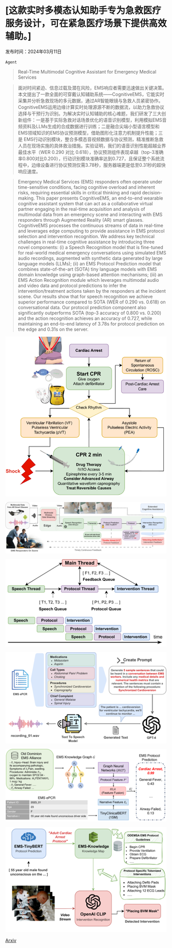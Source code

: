 # [这款实时多模态认知助手专为急救医疗服务设计，可在紧急医疗场景下提供高效辅助。]

发布时间：2024年03月11日

`Agent`

> Real-Time Multimodal Cognitive Assistant for Emergency Medical Services

> 面对时间紧迫、信息过载及潜在风险，EMS响应者需要迅速做出关键决策。本文提出了一款全面的可穿戴认知辅助系统——CognitiveEMS，它能实时采集并分析急救现场的多元数据，通过AR智能眼镜与急救人员紧密协作。CognitiveEMS运用边缘计算实时处理源源不断的数据流，以助力急救协议选择与干预行为识别。为解决实时认知辅助的核心难题，我们研发了三大创新组件：一是基于实际急救对话场景优化的语音识别模型，利用模拟EMS音频资料及LLMs生成的合成数据进行训练；二是融合尖端小型语言模型和EMS领域知识的EMS协议预测模型，借助图形化注意力机制提升性能；三是 EMS行动识别模块，整合多模态音视频数据与协议预测，精准推断急救人员在现场实施的具体救治措施。实验证明，我们的语音识别性能超越业界最佳水平（WER 0.290 对比 0.618），协议预测组件表现卓越（top-3准确率0.800对比0.200），行动识别模块准确率达到0.727，且保证整个系统流程中，边缘设备进行协议预测仅需3.78秒，服务器端更是低至0.31秒的超快响应速度。

> Emergency Medical Services (EMS) responders often operate under time-sensitive conditions, facing cognitive overload and inherent risks, requiring essential skills in critical thinking and rapid decision-making. This paper presents CognitiveEMS, an end-to-end wearable cognitive assistant system that can act as a collaborative virtual partner engaging in the real-time acquisition and analysis of multimodal data from an emergency scene and interacting with EMS responders through Augmented Reality (AR) smart glasses. CognitiveEMS processes the continuous streams of data in real-time and leverages edge computing to provide assistance in EMS protocol selection and intervention recognition. We address key technical challenges in real-time cognitive assistance by introducing three novel components: (i) a Speech Recognition model that is fine-tuned for real-world medical emergency conversations using simulated EMS audio recordings, augmented with synthetic data generated by large language models (LLMs); (ii) an EMS Protocol Prediction model that combines state-of-the-art (SOTA) tiny language models with EMS domain knowledge using graph-based attention mechanisms; (iii) an EMS Action Recognition module which leverages multimodal audio and video data and protocol predictions to infer the intervention/treatment actions taken by the responders at the incident scene. Our results show that for speech recognition we achieve superior performance compared to SOTA (WER of 0.290 vs. 0.618) on conversational data. Our protocol prediction component also significantly outperforms SOTA (top-3 accuracy of 0.800 vs. 0.200) and the action recognition achieves an accuracy of 0.727, while maintaining an end-to-end latency of 3.78s for protocol prediction on the edge and 0.31s on the server.

![这款实时多模态认知助手专为急救医疗服务设计，可在紧急医疗场景下提供高效辅助。](../../../paper_images/2403.06734/x1.png)

![这款实时多模态认知助手专为急救医疗服务设计，可在紧急医疗场景下提供高效辅助。](../../../paper_images/2403.06734/x2.png)

![这款实时多模态认知助手专为急救医疗服务设计，可在紧急医疗场景下提供高效辅助。](../../../paper_images/2403.06734/x3.png)

![这款实时多模态认知助手专为急救医疗服务设计，可在紧急医疗场景下提供高效辅助。](../../../paper_images/2403.06734/x4.png)

![这款实时多模态认知助手专为急救医疗服务设计，可在紧急医疗场景下提供高效辅助。](../../../paper_images/2403.06734/x5.png)

![这款实时多模态认知助手专为急救医疗服务设计，可在紧急医疗场景下提供高效辅助。](../../../paper_images/2403.06734/x6.png)

[Arxiv](https://arxiv.org/abs/2403.06734)